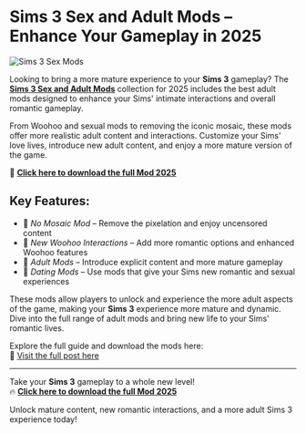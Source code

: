 # Sims 3 Sex and Adult Mods – Enhance Your Gameplay in 2025

![Sims 3 Sex Mods](https://sims4studiodownload.com/wp-content/uploads/2022/09/SIMS-3-SEX-MODS-1024x576.jpg)

Looking to bring a more mature experience to your **Sims 3** gameplay? The **[Sims 3 Sex and Adult Mods](https://sims4studiodownload.com/sims-3-sex-and-adult-mods/)** collection for 2025 includes the best adult mods designed to enhance your Sims' intimate interactions and overall romantic gameplay.

From Woohoo and sexual mods to removing the iconic mosaic, these mods offer more realistic adult content and interactions. Customize your Sims' love lives, introduce new adult content, and enjoy a more mature version of the game.

💋 [**Click here to download the full Mod 2025**](https://sims4studiodownload.com/sims-3-sex-and-adult-mods/)

## Key Features:

- 🔞 *No Mosaic Mod* – Remove the pixelation and enjoy uncensored content  
- 💏 *New Woohoo Interactions* – Add more romantic options and enhanced Woohoo features  
- 🍑 *Adult Mods* – Introduce explicit content and more mature gameplay  
- 📱 *Dating Mods* – Use mods that give your Sims new romantic and sexual experiences  

These mods allow players to unlock and experience the more adult aspects of the game, making your **Sims 3** experience more mature and dynamic. Dive into the full range of adult mods and bring new life to your Sims' romantic lives.

Explore the full guide and download the mods here:  
🔗 [Visit the full post here](https://sims4studiodownload.com/sims-3-sex-and-adult-mods/)

---

Take your **Sims 3** gameplay to a whole new level!  
🔥 [**Click here to download the full Mod 2025**](https://sims4studiodownload.com/sims-3-sex-and-adult-mods/)

Unlock mature content, new romantic interactions, and a more adult Sims 3 experience today!

